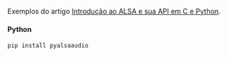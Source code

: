 Exemplos do artigo [Introdução ao ALSA e sua API em C e Python](http://blog.butecopensource.com/2014/09/24/introducao-ao-alsa-e-sua-api-em-c-e-python/).

#### Python

`pip install pyalsaaudio`